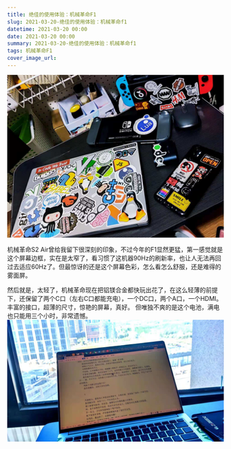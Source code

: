 ```yaml
---
title: 绝佳的使用体验：机械革命F1
slug: 2021-03-20-绝佳的使用体验：机械革命f1
datetime: 2021-03-20 00:00
date: 2021-03-20 00:00
summary: 2021-03-20-绝佳的使用体验：机械革命f1
tags: 机械革命F1
cover_image_url: 
---
```

![13542-quydd3om33j.png](../assets/2021/05/373246715.png)
<!--more-->机械革命S2 Air曾给我留下很深刻的印象，不过今年的F1显然更猛，第一感觉就是这个屏幕边框，实在是太窄了，看习惯了这机器90Hz的刷新率，也让人无法再回过去适应60Hz了。但最惊讶的还是这个屏幕色彩，怎么看怎么舒服，还是难得的雾面屏。
然后就是，太轻了，机械革命现在把铝镁合金都快玩出花了，在这么轻薄的前提下，还保留了两个C口（左右C口都能充电），一个DC口，两个A口，一个HDMI。
丰富的接口，超薄的尺寸，惊艳的屏幕，真好。
但唯独不爽的是这个电池，满电也只能用三个小时，非常遗憾。
![63494-19ugcom6c29i.png](../assets/2021/05/569193196.png)